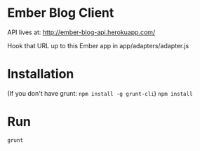 # Ember Blog Client

API lives at: http://ember-blog-api.herokuapp.com/

Hook that URL up to this Ember app in app/adapters/adapter.js

# Installation

(If you don't have grunt: `npm install -g grunt-cli`)
`npm install`

# Run

`grunt`